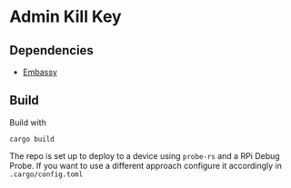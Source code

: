 # Admin Kill Key

## Dependencies
- [Embassy](https://embassy.dev)

## Build

Build with 
```
cargo build
```

The repo is set up to deploy to a device using `probe-rs` and a RPi Debug Probe. 
If you want to use a different approach configure it accordingly in `.cargo/config.toml`